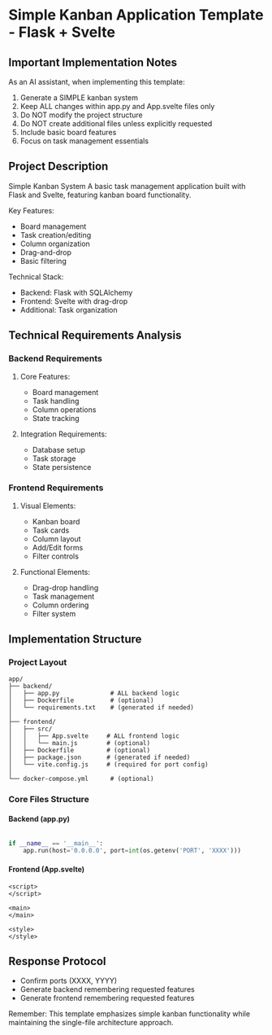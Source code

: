 # Simple Kanban Application Template - Flask + Svelte

## Important Implementation Notes

As an AI assistant, when implementing this template:
1. Generate a SIMPLE kanban system
2. Keep ALL changes within app.py and App.svelte files only
3. Do NOT modify the project structure
4. Do NOT create additional files unless explicitly requested
5. Include basic board features
6. Focus on task management essentials

## Project Description

Simple Kanban System
A basic task management application built with Flask and Svelte, featuring kanban board functionality.

Key Features:
- Board management
- Task creation/editing
- Column organization
- Drag-and-drop
- Basic filtering

Technical Stack:
- Backend: Flask with SQLAlchemy
- Frontend: Svelte with drag-drop
- Additional: Task organization

## Technical Requirements Analysis

### Backend Requirements
1. Core Features:
   - Board management
   - Task handling
   - Column operations
   - State tracking

2. Integration Requirements:
   - Database setup
   - Task storage
   - State persistence

### Frontend Requirements
1. Visual Elements:
   - Kanban board
   - Task cards
   - Column layout
   - Add/Edit forms
   - Filter controls

2. Functional Elements:
   - Drag-drop handling
   - Task management
   - Column ordering
   - Filter system

## Implementation Structure

### Project Layout
```plaintext
app/
├── backend/
│   ├── app.py              # ALL backend logic
│   ├── Dockerfile          # (optional)
│   └── requirements.txt    # (generated if needed)
│
├── frontend/
│   ├── src/
│   │   ├── App.svelte     # ALL frontend logic
│   │   └── main.js        # (optional)
│   ├── Dockerfile         # (optional)
│   ├── package.json       # (generated if needed)
│   └── vite.config.js     # (required for port config)
│
└── docker-compose.yml      # (optional)
```

### Core Files Structure

#### Backend (app.py)
```python

if __name__ == '__main__':
    app.run(host='0.0.0.0', port=int(os.getenv('PORT', 'XXXX')))
```

#### Frontend (App.svelte)
```svelte
<script>
</script>

<main>
</main>

<style>
</style>
```

## Response Protocol
- Confirm ports (XXXX, YYYY)
- Generate backend remembering requested features
- Generate frontend remembering requested features


Remember: This template emphasizes simple kanban functionality while maintaining the single-file architecture approach.